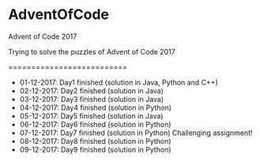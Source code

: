 # AdventOfCode
Advent of Code 2017

Trying to solve the puzzles of Advent of Code 2017

==========================

* 01-12-2017: Day1 finished (solution in Java, Python and C++)
* 02-12-2017: Day2 finished (solution in Java)
* 03-12-2017: Day3 finished (solution in Java)
* 04-12-2017: Day4 finished (solution in Python)
* 05-12-2017: Day5 finished (solution in Java)
* 06-12-2017: Day6 finished (solution in Python)
* 07-12-2017: Day7 finished (solution in Python) Challenging assignment!
* 08-12-2017: Day8 finished (solution in Python)
* 09-12-2017: Day9 finished (solution in Python)